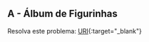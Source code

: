 
## A - Álbum de Figurinhas

Resolva este problema:
[URI][uri-2658]{:target="_blank"}

[uri-2658]:         https://www.urionlinejudge.com.br/judge/pt/problems/view/2658